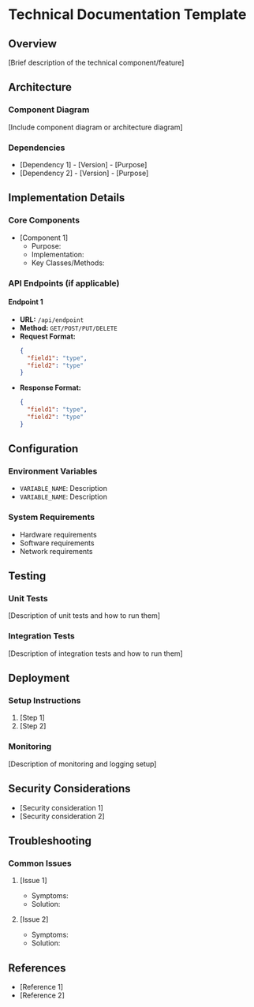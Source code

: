 # Technical Documentation Template

## Overview
[Brief description of the technical component/feature]

## Architecture
### Component Diagram
[Include component diagram or architecture diagram]

### Dependencies
- [Dependency 1] - [Version] - [Purpose]
- [Dependency 2] - [Version] - [Purpose]

## Implementation Details
### Core Components
- [Component 1]
  - Purpose:
  - Implementation:
  - Key Classes/Methods:

### API Endpoints (if applicable)
#### Endpoint 1
- **URL:** `/api/endpoint`
- **Method:** `GET/POST/PUT/DELETE`
- **Request Format:**
  ```json
  {
    "field1": "type",
    "field2": "type"
  }
  ```
- **Response Format:**
  ```json
  {
    "field1": "type",
    "field2": "type"
  }
  ```

## Configuration
### Environment Variables
- `VARIABLE_NAME`: Description
- `VARIABLE_NAME`: Description

### System Requirements
- Hardware requirements
- Software requirements
- Network requirements

## Testing
### Unit Tests
[Description of unit tests and how to run them]

### Integration Tests
[Description of integration tests and how to run them]

## Deployment
### Setup Instructions
1. [Step 1]
2. [Step 2]

### Monitoring
[Description of monitoring and logging setup]

## Security Considerations
- [Security consideration 1]
- [Security consideration 2]

## Troubleshooting
### Common Issues
1. [Issue 1]
   - Symptoms:
   - Solution:

2. [Issue 2]
   - Symptoms:
   - Solution:

## References
- [Reference 1]
- [Reference 2]
